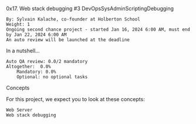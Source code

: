 0x17. Web stack debugging #3
DevOpsSysAdminScriptingDebugging

    By: Sylvain Kalache, co-founder at Holberton School
    Weight: 1
    Ongoing second chance project - started Jan 16, 2024 6:00 AM, must end by Jan 22, 2024 6:00 AM
    An auto review will be launched at the deadline

In a nutshell…

    Auto QA review: 0.0/2 mandatory
    Altogether:  0.0%
        Mandatory: 0.0%
        Optional: no optional tasks

Concepts

For this project, we expect you to look at these concepts:

    Web Server
    Web stack debugging


